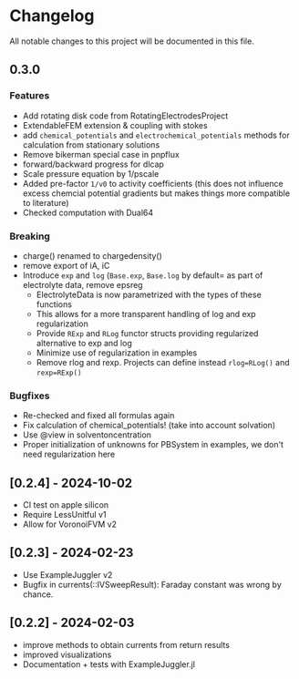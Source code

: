 # Changelog

All notable changes to this project will be documented in this file.

## 0.3.0

### Features
- Add rotating disk code from RotatingElectrodesProject
- ExtendableFEM extension & coupling with stokes
- add `chemical_potentials` and `electrochemical_potentials` methods for  calculation from stationary solutions
- Remove bikerman special case in pnpflux
- forward/backward progress for dlcap
- Scale pressure equation by 1/pscale
- Added pre-factor `1/v0` to activity coefficients (this does not influence excess chemcial potential gradients
  but makes things more compatible to literature)
- Checked computation with Dual64

### Breaking
- charge() renamed to chargedensity()
- remove export of iA, iC
- Introduce `exp` and `log` (`Base.exp`, `Base.log` by default= as part of electrolyte data, remove epsreg
  - ElectrolyteData is now parametrized with the types of these functions
  - This allows for a more transparent handling of log and exp regularization
  - Provide `RExp` and `RLog` functor structs providing regularized alternative to exp and log
  - Minimize use of regularization in examples
  - Remove rlog and rexp. Projects can define instead `rlog=RLog()` and `rexp=RExp()`

### Bugfixes
- Re-checked and fixed all formulas again
- Fix calculation of chemical_potentials! (take into account solvation)
- Use @view in solventoncentration
- Proper initialization of unknowns for PBSystem in examples, we don't need regularization here

## [0.2.4] - 2024-10-02

- CI test on apple silicon
- Require LessUnitful v1
- Allow for VoronoiFVM v2

## [0.2.3] - 2024-02-23

- Use ExampleJuggler v2
- Bugfix in currents(::IVSweepResult): Faraday constant was wrong by chance.

## [0.2.2] - 2024-02-03

- improve methods to obtain currents from return results
- improved visualizations
- Documentation + tests with ExampleJuggler.jl
